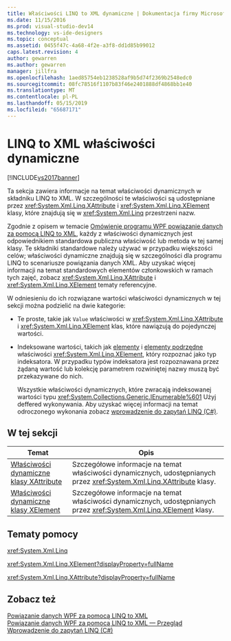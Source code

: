 ```yaml
---
title: Właściwości LINQ to XML dynamiczne | Dokumentacja firmy Microsoft
ms.date: 11/15/2016
ms.prod: visual-studio-dev14
ms.technology: vs-ide-designers
ms.topic: conceptual
ms.assetid: 0455f47c-4a68-4f2e-a3f8-dd1d85b99012
caps.latest.revision: 4
author: gewarren
ms.author: gewarren
manager: jillfra
ms.openlocfilehash: 1aed85754eb1238528af9b5d74f2369b2548edc0
ms.sourcegitcommit: 08fc78516f1107b83f46e2401888df4868bb1e40
ms.translationtype: MT
ms.contentlocale: pl-PL
ms.lasthandoff: 05/15/2019
ms.locfileid: "65687171"
---
```

# <a name="linq-to-xml-dynamic-properties"></a>LINQ to XML właściwości dynamiczne
[!INCLUDE[vs2017banner](../includes/vs2017banner.md)]

Ta sekcja zawiera informacje na temat właściwości dynamicznych w składniku LINQ to XML. W szczególności te właściwości są udostępniane przez <xref:System.Xml.Linq.XAttribute> i <xref:System.Xml.Linq.XElement> klasy, które znajdują się w <xref:System.Xml.Linq> przestrzeni nazw.  
  
 Zgodnie z opisem w temacie [Omówienie programu WPF powiązanie danych za pomocą LINQ to XML](../designers/wpf-data-binding-with-linq-to-xml-overview.md), każdy z właściwości dynamicznych jest odpowiednikiem standardowa publiczna właściwość lub metoda w tej samej klasy. Te składniki standardowe należy używać w przypadku większości celów; właściwości dynamiczne znajdują się w szczególności dla programu LINQ to scenariusze powiązania danych XML. Aby uzyskać więcej informacji na temat standardowych elementów członkowskich w ramach tych zajęć, zobacz <xref:System.Xml.Linq.XAttribute> i <xref:System.Xml.Linq.XElement> tematy referencyjne.  
  
 W odniesieniu do ich rozwiązane wartości właściwości dynamicznych w tej sekcji można podzielić na dwie kategorie:  
  
- Te proste, takie jak `Value` właściwości w <xref:System.Xml.Linq.XAttribute> i <xref:System.Xml.Linq.XElement> klas, które nawiązują do pojedynczej wartości.  
  
- Indeksowane wartości, takich jak [elementy](../designers/elements-xelement-dynamic-property.md) i [elementy podrzędne](../designers/descendants-xelement-dynamic-property.md) właściwości <xref:System.Xml.Linq.XElement>, który rozpoznać jako typ indeksatora. W przypadku typów indeksatora jest rozpoznawana przez żądaną wartość lub kolekcję parametrem rozwiniętej nazwy muszą być przekazywane do nich.  
  
  Wszystkie właściwości dynamicznych, które zwracają indeksowanej wartości typu <xref:System.Collections.Generic.IEnumerable%601> Użyj deffered wykonywania. Aby uzyskać więcej informacji na temat odroczonego wykonania zobacz [wprowadzenie do zapytań LINQ (C#)](https://msdn.microsoft.com/library/37895c02-268c-41d5-be39-f7d936fa88a8).  
  
## <a name="in-this-section"></a>W tej sekcji  
  
|Temat|Opis|  
|-----------|-----------------|  
|[Właściwości dynamiczne klasy XAttribute](../designers/xattribute-class-dynamic-properties.md)|Szczegółowe informacje na temat właściwości dynamicznych, udostępnianych przez <xref:System.Xml.Linq.XAttribute> klasy.|  
|[Właściwości dynamiczne klasy XElement](../designers/xelement-class-dynamic-properties.md)|Szczegółowe informacje na temat właściwości dynamicznych, udostępnianych przez <xref:System.Xml.Linq.XElement> klasy.|  
  
## <a name="reference"></a>Tematy pomocy  
 <xref:System.Xml.Linq>  
  
 <xref:System.Xml.Linq.XElement?displayProperty=fullName>  
  
 <xref:System.Xml.Linq.XAttribute?displayProperty=fullName>  
  
## <a name="see-also"></a>Zobacz też  
 [Powiązanie danych WPF za pomocą LINQ to XML](../designers/wpf-data-binding-with-linq-to-xml.md)   
 [Powiązanie danych WPF za pomocą LINQ to XML — Przegląd](../designers/wpf-data-binding-with-linq-to-xml-overview.md)   
 [Wprowadzenie do zapytań LINQ (C#)](https://msdn.microsoft.com/library/37895c02-268c-41d5-be39-f7d936fa88a8)
